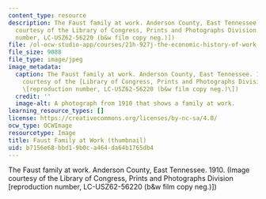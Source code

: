 ```yaml
---
content_type: resource
description: The Faust family at work. Anderson County, East Tennessee. 1910. (Image
  courtesy of the Library of Congress, Prints and Photographs Division [reproduction
  number, LC-USZ62-56220 (b&w film copy neg.)])
file: /ol-ocw-studio-app/courses/21h-927j-the-economic-history-of-work-and-family-spring-2005/b7156e68bbd19b0ca464da64b1765db4_21h-927js05-th.jpg
file_size: 9088
file_type: image/jpeg
image_metadata:
  caption: The Faust family at work. Anderson County, East Tennessee. 1910. (Image
    courtesy of the [Library of Congress, Prints and Photographs Division](http://www.loc.gov/rr/print/)
    \[reproduction number, LC-USZ62-56220 (b&w film copy neg.)\])
  credit: ''
  image-alt: A photograph from 1910 that shows a family at work.
learning_resource_types: []
license: https://creativecommons.org/licenses/by-nc-sa/4.0/
ocw_type: OCWImage
resourcetype: Image
title: Faust Family at Work (thumbnail)
uid: b7156e68-bbd1-9b0c-a464-da64b1765db4
---
```

The Faust family at work. Anderson County, East Tennessee. 1910. (Image courtesy of the Library of Congress, Prints and Photographs Division [reproduction number, LC-USZ62-56220 (b&w film copy neg.)])